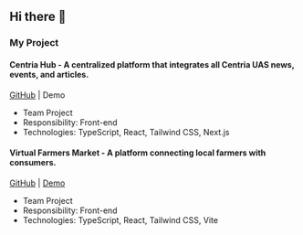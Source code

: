 ## Hi there 👋
### My Project
#### Centria Hub - A centralized platform that integrates all Centria UAS news, events, and articles.
[GitHub](https://github.com/Centria-Hub/centria-hub) | Demo <br>
- Team Project
- Responsibility: Front-end
- Technologies: TypeScript, React, Tailwind CSS, Next.js

#### Virtual Farmers Market - A platform connecting local farmers with consumers.
[GitHub](https://github.com/axdra/VFM) | [Demo](https://vfm.axeldraws.com/)
- Team Project
- Responsibility: Front-end
- Technologies: TypeScript, React, Tailwind CSS, Vite




<!--
**Misato-Seki/Misato-Seki** is a ✨ _special_ ✨ repository because its `README.md` (this file) appears on your GitHub profile.

Here are some ideas to get you started:

- 🔭 I’m currently working on ...
- 🌱 I’m currently learning ...
- 👯 I’m looking to collaborate on ...
- 🤔 I’m looking for help with ...
- 💬 Ask me about ...
- 📫 How to reach me: ...
- 😄 Pronouns: ...
- ⚡ Fun fact: ...
-->
